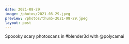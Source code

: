 ```yaml
---
date: 2021-08-29
image: /photos/2021-08-29.jpeg
preview: /photos/thumb-2021-08-29.jpeg
layout: post
---
```


Spoooky scary photoscans in #blender3d with @polycamai
